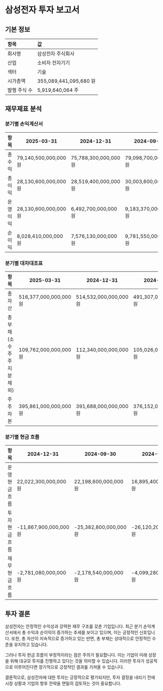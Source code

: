 # 삼성전자 투자 보고서

## 기본 정보
| 항목                | 값                          |
|:------------------|:----------------------------|
| 회사명            | 삼성전자 주식회사           |
| 산업              | 소비자 전자기기            |
| 섹터              | 기술                        |
| 시가총액          | 355,089,441,095,680 원     |
| 발행 주식 수      | 5,919,640,064 주            |

## 재무제표 분석

### 분기별 손익계산서
| 항목              | 2025-03-31       | 2024-12-31       | 2024-09-30       | 2024-06-30       | 2024-03-31       | 2023-12-31       | 2023-09-30       |
|:-----------------|------------------|------------------|------------------|------------------|------------------|------------------|------------------|
| 총 수익          | 79,140,500,000,000 원 | 75,788,300,000,000 원 | 79,098,700,000,000 원 | 74,068,300,000,000 원 | 71,915,600,000,000 원 | -                | -                |
| 총 이익          | 28,130,600,000,000 원 | 28,519,400,000,000 원 | 30,003,600,000,000 원 | 29,756,300,000,000 원 | 26,029,300,000,000 원 | -                | -                |
| 운영 이익        | 28,130,600,000,000 원 | 6,492,700,000,000 원  | 9,183,370,000,000 원 | 10,443,900,000,000 원 | 6,606,010,000,000 원 | -                | -                |
| 순이익          | 8,028,410,000,000 원  | 7,576,130,000,000 원  | 9,781,550,000,000 원 | 9,642,650,000,000 원 | 6,621,030,000,000 원 | -                | -                |

### 분기별 대차대조표
| 항목                                   | 2025-03-31       | 2024-12-31       | 2024-09-30       | 2024-06-30       | 2024-03-31       | 2023-12-31       | 2023-09-30       |
|:---------------------------------------|------------------|------------------|------------------|------------------|------------------|------------------|------------------|
| 총 자산                                | 516,377,000,000,000 원 | 514,532,000,000,000 원 | 491,307,000,000,000 원 | 485,758,000,000,000 원 | 470,900,000,000,000 원 | -                | -                |
| 총 부채 (소수주주 지분 제외)          | 109,762,000,000,000 원 | 112,340,000,000,000 원 | 105,026,000,000,000 원 | 102,231,000,000,000 원 | 98,983,700,000,000 원 | -                | -                |
| 주주 자본                              | 395,861,000,000,000 원 | 391,688,000,000,000 원 | 376,152,000,000,000 원 | 373,670,000,000,000 원 | 362,315,000,000,000 원 | -                | -                |

### 분기별 현금 흐름
| 항목                     | 2024-12-31       | 2024-09-30       | 2024-06-30       | 2024-03-31       | 2023-12-31       | 2023-09-30       |
|:-------------------------|------------------|------------------|------------------|------------------|------------------|------------------|
| 운영 현금 흐름          | 22,022,300,000,000 원 | 22,198,600,000,000 원 | 16,895,400,000,000 원 | 11,866,300,000,000 원 | 19,945,200,000,000 원 | -                |
| 투자 현금 흐름          | -11,867,900,000,000 원 | -25,382,800,000,000 원 | -26,120,200,000,000 원 | -22,010,800,000,000 원 | -24,522,100,000,000 원 | -                |
| 재무 현금 흐름          | -2,781,080,000,000 원 | -2,178,540,000,000 원 | -4,099,280,000,000 원 | 1,261,660,000,000 원 | 125,378,000,000 원 | -                |

## 투자 결론
삼성전자는 안정적인 수익성과 강력한 재무 구조를 갖춘 기업입니다. 최근 분기 손익계산서에서 총 수익과 순이익이 증가하는 추세를 보이고 있으며, 이는 긍정적인 신호입니다. 또한, 총 자산이 지속적으로 증가하고 있는 반면, 총 부채는 상대적으로 안정적인 수준을 유지하고 있습니다.

그러나 투자 현금 흐름이 부정적이라는 점은 주의가 필요합니다. 이는 기업이 미래 성장을 위해 대규모 투자를 진행하고 있다는 것을 의미할 수 있습니다. 이러한 투자가 성공적으로 이루어진다면 장기적으로 긍정적인 결과를 가져올 수 있습니다.

결론적으로, 삼성전자에 대한 투자는 긍정적으로 평가되지만, 투자 결정을 내리기 전에 시장 상황과 기업의 향후 전략을 면밀히 검토하는 것이 중요합니다.
